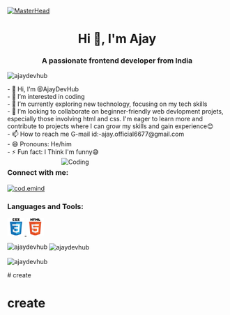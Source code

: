 [![MasterHead](https://cdn.ttgtmedia.com/rms/onlineimages/code_g1019737194.jpg)](https://codegrills.in)


<h1 align="center">Hi 👋, I'm Ajay</h1>
<h3 align="center">A passionate frontend developer from India</h3></h3>

<p align="left"> <img src="https://komarev.com/ghpvc/?username=ajaydevhub&label=Profile%20views&color=0e75b6&style=flat" alt="ajaydevhub" /> </p>
- 👋 Hi, I’m @AjayDevHub <br>
- 👀 I’m interested in coding <br>
- 🌱 I’m currently exploring new technology, focusing on my tech skills <br>
- 💞️ I’m looking to collaborate on beginner-friendly web devlopment projets, especially those involving html and css. I'm eager to learn more and contribute to projects     
      where I can grow my skills and gain experience😊
       <br>
- 📫 How to reach me G-mail id:-ajay.official6677@gmail.com <br>
- 😄 Pronouns: He/him <br>
- ⚡ Fun fact: I Think I'm funny😅



  <img align="right" alt="Coding" width="380" src="https://user-images.githubusercontent.com/55389276/140866485-8fb1c876-9a8f-4d6a-98dc-08c4981eaf70.gif">

<h3 align="left">Connect with me:</h3>
<p align="left">
<a href="https://instagram.com/cod.emind" target="blank"><img align="center" src="https://raw.githubusercontent.com/rahuldkjain/github-profile-readme-generator/master/src/images/icons/Social/instagram.svg" alt="cod.emind" height="30" width="40" /></a>
</p>

<h3 align="left">Languages and Tools:</h3>
<p align="left"> <a href="https://www.w3schools.com/css/" target="_blank" rel="noreferrer"> <img src="https://raw.githubusercontent.com/devicons/devicon/master/icons/css3/css3-original-wordmark.svg" alt="css3" width="40" height="40"/> </a> <a href="https://www.w3.org/html/" target="_blank" rel="noreferrer"> <img src="https://raw.githubusercontent.com/devicons/devicon/master/icons/html5/html5-original-wordmark.svg" alt="html5" width="40" height="40"/> </a> </p>

<p><img align="left" src="https://github-readme-stats.vercel.app/api/top-langs?username=ajaydevhub&show_icons=true&locale=en&layout=compact" alt="ajaydevhub" /></p>

<p>&nbsp;<img align="center" src="https://github-readme-stats.vercel.app/api?username=ajaydevhub&show_icons=true&locale=en" alt="ajaydevhub" /></p>

<p><img align="center" src="https://github-readme-streak-stats.herokuapp.com/?user=ajaydevhub&" alt="ajaydevhub" /></p>
# create







<!---
AjayDevHub/AjayDevHub is a ✨ special ✨ repository because its `README.md` (this file) appears on your GitHub profile.
You can click the Preview link to take a look at your changes.
--->
# create

